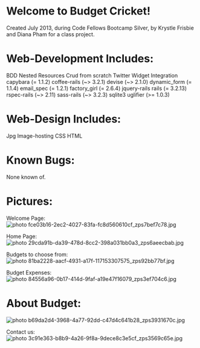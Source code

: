 Welcome to Budget Cricket!
==========================
Created July 2013, during Code Fellows Bootcamp Silver, by Krystle Frisbie and Diana Pham for a class project.

Web-Development Includes:
=========================
  BDD
  Nested Resources
  Crud from scratch
  Twitter Widget Integration
  capybara (= 1.1.2)
  coffee-rails (~> 3.2.1)
  devise (~> 2.1.0)
  dynamic_form (= 1.1.4)
  email_spec (= 1.2.1)
  factory_girl (= 2.6.4)
  jquery-rails
  rails (= 3.2.13)
  rspec-rails (~> 2.11)
  sass-rails (~> 3.2.3)
  sqlite3
  uglifier (>= 1.0.3)

Web-Design Includes:
====================
Jpg Image-hosting
CSS
HTML

Known Bugs:
===========
None known of.


Pictures:
=========
Welcome Page:
<img src="http://i20.photobucket.com/albums/b211/krystlephoto/Github/fce03b16-2ec2-4027-83fa-fc8d560610cf_zps7bef7c78.jpg" border="0" alt=" photo fce03b16-2ec2-4027-83fa-fc8d560610cf_zps7bef7c78.jpg"/></a>

Home Page:
<img src="http://i20.photobucket.com/albums/b211/krystlephoto/Github/29cda91b-da39-478d-8cc2-398a031bb0a3_zps6aeecbab.jpg" border="0" alt=" photo 29cda91b-da39-478d-8cc2-398a031bb0a3_zps6aeecbab.jpg"/></a>

Budgets to choose from:
<img src="http://i20.photobucket.com/albums/b211/krystlephoto/Github/81ba2228-aacf-4931-a17f-117153307575_zps92bb77bf.jpg" border="0" alt=" photo 81ba2228-aacf-4931-a17f-117153307575_zps92bb77bf.jpg"/></a>

Budget Expenses:
<img src="http://i20.photobucket.com/albums/b211/krystlephoto/Github/84556a96-0b17-414d-9faf-a19e47f16079_zps3ef704c6.jpg" border="0" alt=" photo 84556a96-0b17-414d-9faf-a19e47f16079_zps3ef704c6.jpg"/></a>

About Budget:
=============
<img src="http://i20.photobucket.com/albums/b211/krystlephoto/b69da2d4-3968-4a77-92dd-c47d4c641b28_zps3931670c.jpg" border="0" alt=" photo b69da2d4-3968-4a77-92dd-c47d4c641b28_zps3931670c.jpg"/></a>

Contact us:
<img src="http://i20.photobucket.com/albums/b211/krystlephoto/3c91e363-b8b9-4a26-9f8a-9dece8c3e5cf_zps3569c65e.jpg" border="0" alt=" photo 3c91e363-b8b9-4a26-9f8a-9dece8c3e5cf_zps3569c65e.jpg"/></a>
